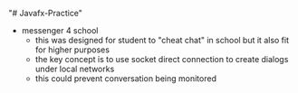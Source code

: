 "# Javafx-Practice" 

* messenger 4 school
  * this was designed for student to "cheat chat" in school but it also fit for higher purposes
  * the key concept is to use socket direct connection to create dialogs under local networks
  * this could prevent conversation being monitored